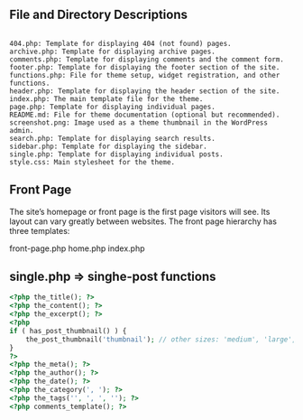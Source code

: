 ## File and Directory Descriptions

```

404.php: Template for displaying 404 (not found) pages.
archive.php: Template for displaying archive pages.
comments.php: Template for displaying comments and the comment form.
footer.php: Template for displaying the footer section of the site.
functions.php: File for theme setup, widget registration, and other functions.
header.php: Template for displaying the header section of the site.
index.php: The main template file for the theme.
page.php: Template for displaying individual pages.
README.md: File for theme documentation (optional but recommended).
screenshot.png: Image used as a theme thumbnail in the WordPress admin.
search.php: Template for displaying search results.
sidebar.php: Template for displaying the sidebar.
single.php: Template for displaying individual posts.
style.css: Main stylesheet for the theme.

```

## Front Page

The site’s homepage or front page is the first page visitors will see. Its layout can vary greatly between websites. The front page hierarchy has three templates:

front-page.php
home.php
index.php


## single.php => singhe-post functions

```php
<?php the_title(); ?>
<?php the_content(); ?>
<?php the_excerpt(); ?>
<?php 
if ( has_post_thumbnail() ) { 
    the_post_thumbnail('thumbnail'); // other sizes: 'medium', 'large', 'full', or custom size
}
?>
<?php the_meta(); ?>
<?php the_author(); ?>
<?php the_date(); ?>
<?php the_category(', '); ?>
<?php the_tags('', ', ', ''); ?>
<?php comments_template(); ?>


```